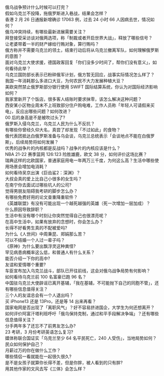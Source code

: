 俄乌战争预计什么时候可以打完？  
假如乌克兰不投降，拖俄罗斯进入巷战，结果会怎样？  
香港 2 月 26 日通报新增确诊 17063 例，过去 24 小时 66 人因病去世，情况如何？  
俄乌冲突持续，有哪些最新进展需要关注？  
拜登接受采访谈对俄两选项，称「制裁或者开启世界大战」，释放了哪些信号？  
让老婆带着一半的财产嫁给行贿对象，算行贿吗？  
俄方称并不需要乌克兰的领土，结束行动后将从乌克兰撤离军队，如何理解俄罗斯的意图？  
面对乌克兰大使求援，德国政客回复「你们没多少时间了，帮你们没有意义」，如何看待此举？  
乌克兰国防部长表示已粉碎俄军计划，俄方暂无回应，战事实际情况怎么样了？  
我国一年消耗那么多进口大豆，为何农民不大力发展种植大豆？  
美欧突然禁止俄罗斯部分银行使用 SWIFT 国际结算系统，你认为对国际经济影响如何？  
我家里新开了个饭店，很多客人结账时要求抹零，该怎么解决这种问题？  
西安某小区物业周末不上班致部分住户购电难，工作人员称「年轻人可请假来买电」，反应出哪些问题？如何改进？  
00 后的身高是不是被吹过头了?  
俄罗斯入侵乌克兰，乌克兰人民为什么不反抗？  
有哪些你曾经久仰大名，真尝了却发现「不过如此」的食物？  
俄代表团抵达白俄罗斯准备与乌会谈，乌克兰总统表示「会谈地点不能在白俄罗斯」，后续局势将如何发展？  
优秀的战争片的内核都是反战吗？战争片的内核应该是什么？  
NBA 21-22 赛季篮网 126:123 险胜雄鹿，欧文 38 分，如何评价这场比赛？  
瑞典这样的北欧国家，普通家庭用电一年两万三千度，为何这么高？生活中哪些使用场景会增加电消耗？  
如何看待吴京出演《巨齿鲨2：深渊》？  
大叔会真的爱上比自己小很多的女生吗？  
在南宁你去面试过哪些坑人的公司?  
觉得男朋友阻碍我考研的脚步怎么办？  
有哪些免费好用的论文查重降重软件？  
《英雄联盟》有没有可能出现一个越死越强的英雄（死一次增加一层加成）？  
什么原因导致辞职？  
生活中有没有哪个时刻让你突然觉得自己也很漂亮呢？  
在高中生活中，如果有放弃的念想时，你会怎么办？  
长得不好看男生真的不配被爱吗?  
为什么《人世间》中周秉昆、郑娟那么苦？  
可以不结婚一个人过一辈子吗？  
《原神》为什么要出飘浮灵这种粪怪?  
罕见病患病概率这么低，和普通人有什么关系？  
能否介绍一下你的高中?  
友谊和爱情哪个重要?  
车臣宣布加入乌克兰战斗，部队已开往前线，这会对俄乌战争局势有何影响？  
如何看待乌克兰前 100 名富豪已跑 96 名？  
中国驻乌克兰大使辟谣已离开基辅，「我在基辅，不可能抛下自己的同胞不管」，还有哪些信息值得关注？  
三个人的友谊总会有一个人退出吗？  
买 iPhone13 还是 13Pro，还是等 14 出来再看？  
国家电网是否出现了「离职风气」？好不容易挤进国企，大学生为何还想离开？  
如何评价阿富汗塔利班呼吁「俄乌保持克制，通过和平手段解决争端」？还有哪些信息值得关注？  
分手两年多了还忘不了前男友怎么办?  
23 考研，3 月份考研英语怎么复习?  
媒体称联合国证实「乌克兰至少 64 名平民死亡，240 人受伤」，当地局势如何？民众如何保护自己？  
月薪过万的你在做什么工作？  
哪些情侣一看就能在一起很久很久?  
是不是女孩子就算你长得不差，但是你胖，被人看到的只有胖?  
用其他作家的文风去写《三体》会怎么样？  
